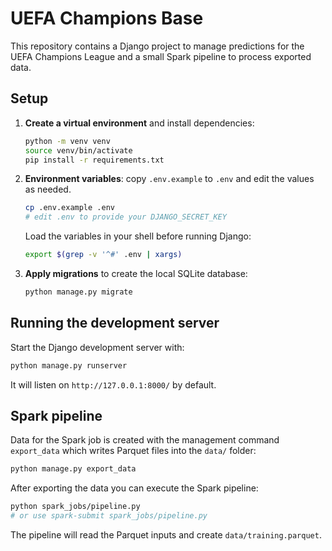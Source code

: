 # UEFA Champions Base

This repository contains a Django project to manage predictions for the UEFA Champions League and a small Spark pipeline to process exported data.

## Setup

1. **Create a virtual environment** and install dependencies:
   ```bash
   python -m venv venv
   source venv/bin/activate
   pip install -r requirements.txt
   ```
2. **Environment variables**: copy `.env.example` to `.env` and edit the values as needed.
   ```bash
   cp .env.example .env
   # edit .env to provide your DJANGO_SECRET_KEY
   ```
   Load the variables in your shell before running Django:
   ```bash
   export $(grep -v '^#' .env | xargs)
   ```
3. **Apply migrations** to create the local SQLite database:
   ```bash
   python manage.py migrate
   ```

## Running the development server

Start the Django development server with:
```bash
python manage.py runserver
```
It will listen on `http://127.0.0.1:8000/` by default.

## Spark pipeline

Data for the Spark job is created with the management command `export_data` which writes Parquet files into the `data/` folder:
```bash
python manage.py export_data
```
After exporting the data you can execute the Spark pipeline:
```bash
python spark_jobs/pipeline.py
# or use spark-submit spark_jobs/pipeline.py
```
The pipeline will read the Parquet inputs and create `data/training.parquet`.
